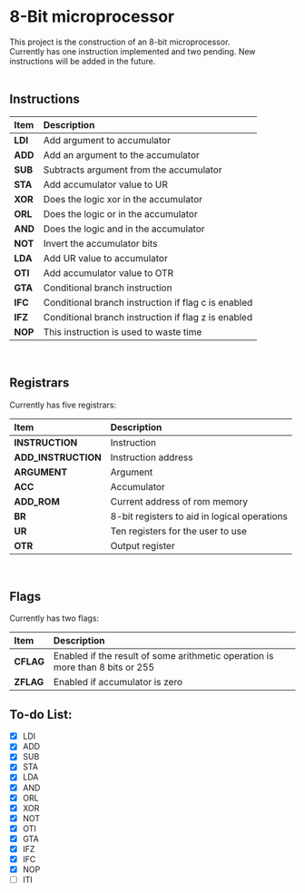 # 8-Bit microprocessor

This project is the construction of an 8-bit microprocessor. <br>
Currently has one instruction implemented and two pending. New instructions will be added in the future.<br>
<br>

## Instructions

| Item    | Description                                         |
| :------ | :-------------------------------------------------- |
| **LDI** | Add argument to accumulator                         |
| **ADD** | Add an argument to the accumulator                  |
| **SUB** | Subtracts argument from the accumulator             |
| **STA** | Add accumulator value to UR                         |
| **XOR** | Does the logic xor in the accumulator               |
| **ORL** | Does the logic or in the accumulator                |
| **AND** | Does the logic and in the accumulator               |
| **NOT** | Invert the accumulator bits                         |
| **LDA** | Add UR value to accumulator                         |
| **OTI** | Add accumulator value to OTR                        |
| **GTA** | Conditional branch instruction                      |
| **IFC** | Conditional branch instruction if flag c is enabled |
| **IFZ** | Conditional branch instruction if flag z is enabled |
| **NOP** | This instruction is used to waste time              |

<br>

## Registrars

Currently has five registrars:<br>

| Item                | Description                                  |
| :------------------ | :------------------------------------------- |
| **INSTRUCTION**     | Instruction                                  |
| **ADD_INSTRUCTION** | Instruction address                          |
| **ARGUMENT**        | Argument                                     |
| **ACC**             | Accumulator                                  |
| **ADD_ROM**         | Current address of rom memory                |
| **BR**              | 8-bit registers to aid in logical operations |
| **UR**              | Ten registers for the user to use            |
| **OTR**             | Output register                              |

<br>

## Flags

Currently has two flags:<br>

| Item      | Description                                                                   |
| :-------- | :---------------------------------------------------------------------------- |
| **CFLAG** | Enabled if the result of some arithmetic operation is more than 8 bits or 255 |
| **ZFLAG** | Enabled if accumulator is zero                                                |

## To-do List:

- [x] LDI
- [x] ADD
- [x] SUB
- [x] STA
- [x] LDA
- [x] AND
- [x] ORL
- [x] XOR
- [x] NOT
- [x] OTI
- [x] GTA
- [x] IFZ
- [x] IFC
- [x] NOP
- [ ] ITI
